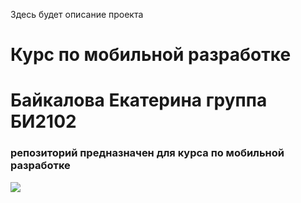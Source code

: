 Здесь будет описание проекта 
<h1>Курс по мобильной разработке</h1>
<h1>Байкалова Екатерина группа БИ2102</h1>
<h3>репозиторий предназначен для курса по мобильной разработке</h3>
<img src = "https://u.kanobu.ru/editor/images/40/c98b2788-ad01-4671-9310-e49c8d5e0ff4.webp">

